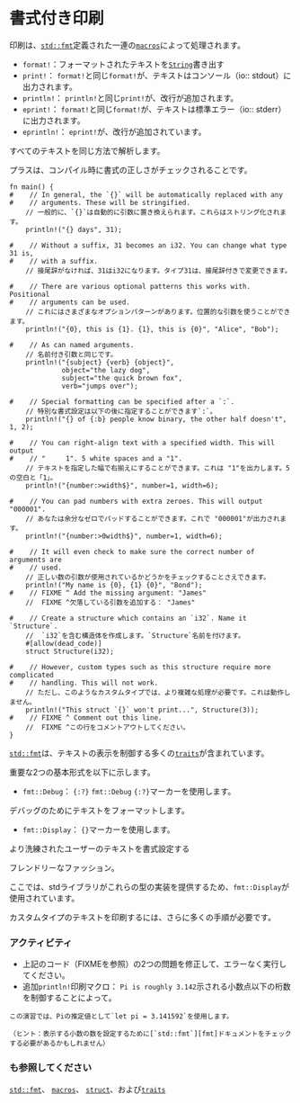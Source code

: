 # <!--Formatted print--> 書式付き印刷

<!--Printing is handled by a series of [`macros`][macros] defined in [`std::fmt`][fmt] some of which include:-->
印刷は、[`std::fmt`][fmt]定義された一連の[`macros`][macros]によって処理されます。

* <!--`format!`: write formatted text to [`String`][string]-->
   `format!`：フォーマットされたテキストを[`String`][string]書き出す
* <!--`print!`: same as `format!` but the text is printed to the console (io::stdout).-->
   `print!`： `format!`と同じ`format!`が、テキストはコンソール（io:: stdout）に出力されます。
* <!--`println!`: same as `print!` but a newline is appended.-->
   `println!`： `println!`と同じ`print!`が、改行が追加されます。
* <!--`eprint!`: same as `format!` but the text is printed to the standard error (io::stderr).-->
   `eprint!`： `format!`と同じ`format!`が、テキストは標準エラー（io:: stderr）に出力されます。
* <!--`eprintln!`: sames as `eprint!` but a newline is appended.-->
   `eprintln!`： `eprint!`が、改行が追加されています。

<!--All parse text in the same fashion.-->
すべてのテキストを同じ方法で解析します。
<!--A plus is that the formatting correctness will be checked at compile time.-->
プラスは、コンパイル時に書式の正しさがチェックされることです。

```rust,editable,ignore,mdbook-runnable
fn main() {
#    // In general, the `{}` will be automatically replaced with any
#    // arguments. These will be stringified.
    // 一般的に、`{}`は自動的に引数に置き換えられます。これらはストリング化されます。
    println!("{} days", 31);

#    // Without a suffix, 31 becomes an i32. You can change what type 31 is,
#    // with a suffix.
    // 接尾辞がなければ、31はi32になります。タイプ31は、接尾辞付きで変更できます。

#    // There are various optional patterns this works with. Positional
#    // arguments can be used.
    // これにはさまざまなオプションパターンがあります。位置的な引数を使うことができます。
    println!("{0}, this is {1}. {1}, this is {0}", "Alice", "Bob");

#    // As can named arguments.
    // 名前付き引数と同じです。
    println!("{subject} {verb} {object}",
             object="the lazy dog",
             subject="the quick brown fox",
             verb="jumps over");

#    // Special formatting can be specified after a `:`.
    // 特別な書式設定は以下の後に指定することができます`:`。
    println!("{} of {:b} people know binary, the other half doesn't", 1, 2);

#    // You can right-align text with a specified width. This will output
#    // "     1". 5 white spaces and a "1".
    // テキストを指定した幅で右揃えにすることができます。これは "1"を出力します。5の空白と「1」。
    println!("{number:>width$}", number=1, width=6);

#    // You can pad numbers with extra zeroes. This will output "000001".
    // あなたは余分なゼロでパッドすることができます。これで "000001"が出力されます。
    println!("{number:>0width$}", number=1, width=6);

#    // It will even check to make sure the correct number of arguments are
#    // used.
    // 正しい数の引数が使用されているかどうかをチェックすることさえできます。
    println!("My name is {0}, {1} {0}", "Bond");
#    // FIXME ^ Add the missing argument: "James"
    //  FIXME ^欠落している引数を追加する： "James"
    
#    // Create a structure which contains an `i32`. Name it `Structure`.
    //  `i32`を含む構造体を作成します。`Structure`名前を付けます。
    #[allow(dead_code)]
    struct Structure(i32);

#    // However, custom types such as this structure require more complicated
#    // handling. This will not work.
    // ただし、このようなカスタムタイプでは、より複雑な処理が必要です。これは動作しません。
    println!("This struct `{}` won't print...", Structure(3));
#    // FIXME ^ Comment out this line.
    //  FIXME ^この行をコメントアウトしてください。
}
```

<!--[`std::fmt`][fmt] contains many [`traits`][traits] which govern the display of text.-->
[`std::fmt`][fmt]は、テキストの表示を制御する多くの[`traits`][traits]が含まれています。
<!--The base form of two important ones are listed below:-->
重要な2つの基本形式を以下に示します。

* <!--`fmt::Debug`: Uses the `{:?}` marker.-->
   `fmt::Debug`： `{:?}` `fmt::Debug` `{:?}`マーカーを使用します。
<!--Format text for debugging purposes.-->
   デバッグのためにテキストをフォーマットします。
* <!--`fmt::Display`: Uses the `{}` marker.-->
   `fmt::Display`： `{}`マーカーを使用します。
<!--Format text in a more elegant, user-->
   より洗練されたユーザーのテキストを書式設定する
<!--friendly fashion.-->
フレンドリーなファッション。

<!--Here, `fmt::Display` was used because the std library provides implementations for these types.-->
ここでは、stdライブラリがこれらの型の実装を提供するため、`fmt::Display`が使用されています。
<!--To print text for custom types, more steps are required.-->
カスタムタイプのテキストを印刷するには、さらに多くの手順が必要です。

### <!--Activities--> アクティビティ

 * <!--Fix the two issues in the above code (see FIXME) so that it runs without error.-->
    上記のコード（FIXMEを参照）の2つの問題を修正して、エラーなく実行してください。
 * <!--Add a `println!` macro that prints: `Pi is roughly 3.142` by controlling the number of decimal places shown.-->
    追加`println!`印刷マクロ： `Pi is roughly 3.142`示される小数点以下の桁数を制御することによって。
<!--For the purposes of this exercise, use `let pi = 3.141592` as an estimate for Pi.-->
    この演習では、Piの推定値として`let pi = 3.141592`を使用します。
<!--(Hint: you may need to check the [`std::fmt`][fmt] documentation for setting the number of decimals to display)-->
    （ヒント：表示する小数の数を設定するために[`std::fmt`][fmt]ドキュメントをチェックする必要があるかもしれません）

### <!--See also--> も参照してください

<!--[`std::fmt`][fmt], [`macros`][macros], [`struct`][structs], and [`traits`][traits]-->
[`std::fmt`][fmt]、 [`macros`][macros]、 [`struct`][structs]、および[`traits`][traits]

<!--[fmt]: https://doc.rust-lang.org/std/fmt/
 [macros]: macros.html
 [string]: std/str.html
 [structs]: custom_types/structs.html
 [traits]: trait.html
-->
[fmt]: https://doc.rust-lang.org/std/fmt/
 [macros]: macros.html
 [string]: std/str.html
 [structs]: custom_types/structs.html
 [traits]: trait.html

